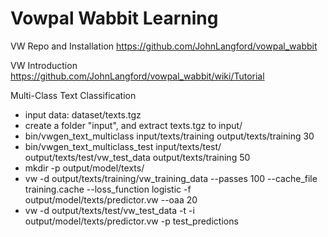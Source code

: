 Vowpal Wabbit Learning
==

VW Repo and Installation
    https://github.com/JohnLangford/vowpal_wabbit

VW Introduction
    https://github.com/JohnLangford/vowpal_wabbit/wiki/Tutorial 

Multi-Class Text Classification
 - input data: dataset/texts.tgz
 - create a folder "input", and extract texts.tgz to input/
 - bin/vwgen_text_multiclass input/texts/training output/texts/training 30
 - bin/vwgen_text_multiclass_test input/texts/test/ output/texts/test/vw_test_data output/texts/training 50
 - mkdir -p output/model/texts/
 - vw -d output/texts/training/vw_training_data --passes 100 --cache_file training.cache --loss_function logistic -f output/model/texts/predictor.vw --oaa 20 
 - vw -d output/texts/test/vw_test_data -t -i output/model/texts/predictor.vw -p test_predictions
